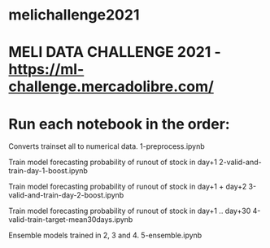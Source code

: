 # melichallenge2021
# MELI DATA CHALLENGE 2021 - https://ml-challenge.mercadolibre.com/

# Run each notebook in the order:

Converts trainset all to numerical data.
1-preprocess.ipynb 

Train model forecasting probability of runout of stock in day+1
2-valid-and-train-day-1-boost.ipynb 


Train model forecasting probability of runout of stock in day+1 + day+2
3-valid-and-train-day-2-boost.ipynb


Train model forecasting probability of runout of stock in day+1 .. day+30
4-valid-train-target-mean30days.ipynb


Ensemble models trained in 2, 3 and 4.
5-ensemble.ipynb
